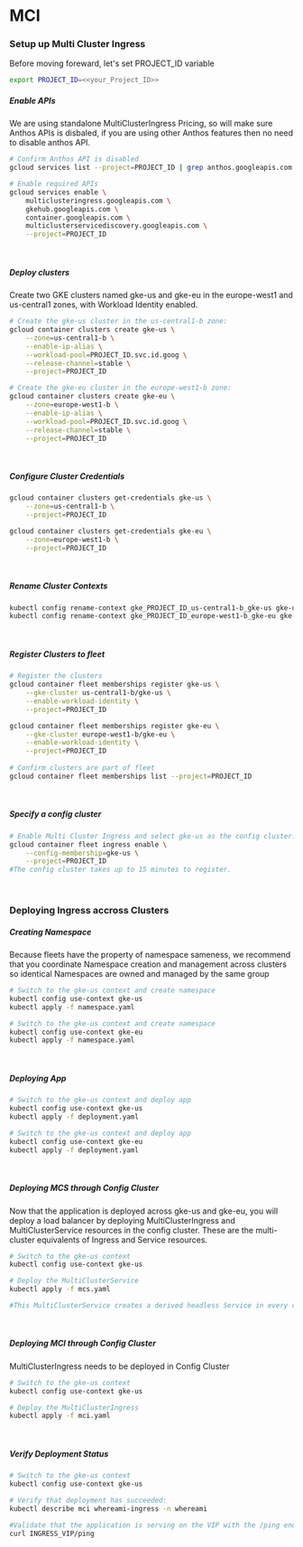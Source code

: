 # MCI

### Setup up Multi Cluster Ingress
Before moving foreward, let's set PROJECT_ID variable 
```bash
export PROJECT_ID=<<your_Project_ID>>
```

##### Enable APIs
We are using standalone MultiClusterIngress Pricing, so will make sure Anthos APIs is disbaled, if you are using other Anthos features then no need to disable anthos API.

```bash
# Confirm Anthos API is disabled 
gcloud services list --project=PROJECT_ID | grep anthos.googleapis.com

# Enable required APIs
gcloud services enable \
    multiclusteringress.googleapis.com \
    gkehub.googleapis.com \
    container.googleapis.com \
    multiclusterservicediscovery.googleapis.com \
    --project=PROJECT_ID
```
</br>

##### Deploy clusters
Create two GKE clusters named gke-us and gke-eu in the europe-west1 and us-central1 zones, with Workload Identity enabled.

```bash
# Create the gke-us cluster in the us-central1-b zone:
gcloud container clusters create gke-us \
    --zone=us-central1-b \
    --enable-ip-alias \
    --workload-pool=PROJECT_ID.svc.id.goog \
    --release-channel=stable \
    --project=PROJECT_ID

# Create the gke-eu cluster in the europe-west1-b zone:
gcloud container clusters create gke-eu \
    --zone=europe-west1-b \
    --enable-ip-alias \
    --workload-pool=PROJECT_ID.svc.id.goog \
    --release-channel=stable \
    --project=PROJECT_ID
```
</br>

##### Configure Cluster Credentials

```bash
gcloud container clusters get-credentials gke-us \
    --zone=us-central1-b \
    --project=PROJECT_ID

gcloud container clusters get-credentials gke-eu \
    --zone=europe-west1-b \
    --project=PROJECT_ID
```
</br>

##### Rename Cluster Contexts

```bash
kubectl config rename-context gke_PROJECT_ID_us-central1-b_gke-us gke-us
kubectl config rename-context gke_PROJECT_ID_europe-west1-b_gke-eu gke-eu
```
</br>

##### Register Clusters to fleet

```bash
# Register the clusters
gcloud container fleet memberships register gke-us \
    --gke-cluster us-central1-b/gke-us \
    --enable-workload-identity \
    --project=PROJECT_ID

gcloud container fleet memberships register gke-eu \
    --gke-cluster europe-west1-b/gke-eu \
    --enable-workload-identity \
    --project=PROJECT_ID
    
# Confirm clusters are part of fleet
gcloud container fleet memberships list --project=PROJECT_ID
```
</br>

##### Specify a config cluster

```bash
# Enable Multi Cluster Ingress and select gke-us as the config cluster:
gcloud container fleet ingress enable \
    --config-membership=gke-us \
    --project=PROJECT_ID
#The config cluster takes up to 15 minutes to register. 
```
</br>

### Deploying Ingress accross Clusters

##### Creating Namespace
Because fleets have the property of namespace sameness, we recommend that you coordinate Namespace creation and management across clusters so identical Namespaces are owned and managed by the same group

```bash
# Switch to the gke-us context and create namespace
kubectl config use-context gke-us
kubectl apply -f namespace.yaml

# Switch to the gke-us context and create namespace
kubectl config use-context gke-eu
kubectl apply -f namespace.yaml
```
</br>

##### Deploying App

```bash
# Switch to the gke-us context and deploy app
kubectl config use-context gke-us
kubectl apply -f deployment.yaml

# Switch to the gke-us context and deploy app
kubectl config use-context gke-eu
kubectl apply -f deployment.yaml
```
</br>

##### Deploying MCS through Config Cluster
Now that the application is deployed across gke-us and gke-eu, you will deploy a load balancer by deploying MultiClusterIngress and MultiClusterService resources in the config cluster. These are the multi-cluster equivalents of Ingress and Service resources.

```bash
# Switch to the gke-us context
kubectl config use-context gke-us

# Deploy the MultiClusterService
kubectl apply -f mcs.yaml

#This MultiClusterService creates a derived headless Service in every cluster that matches Pods with app: whereami in whereami namespace

```
</br>

##### Deploying MCI through Config Cluster
MultiClusterIngress needs to be deployed in Config Cluster

```bash
# Switch to the gke-us context
kubectl config use-context gke-us

# Deploy the MultiClusterIngress
kubectl apply -f mci.yaml
```
</br>

##### Verify Deployment Status

```bash
# Switch to the gke-us context
kubectl config use-context gke-us

# Verify that deployment has succeeded:
kubectl describe mci whereami-ingress -n whereami

#Validate that the application is serving on the VIP with the /ping endpoint:
curl INGRESS_VIP/ping
```
</br>


